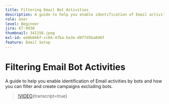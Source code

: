 ```yaml
---
title: Filtering Email Bot Activities
description: A guide to help you enable identification of Email activities by bots and how you can filter and create campaigns excluding bots.
role: User
level: Beginner
jira: KT-9930
thumbnail: 341158.jpeg
exl-id: ee0bb66f-cc04-47ba-ba3e-d9f7d5ba0d6f
feature: Email Setup
---
```

# Filtering Email Bot Activities

A guide to help you enable identification of Email activities by bots and how you can filter and create campaigns excluding bots.

>[!VIDEO](https://video.tv.adobe.com/v/341158/?quality=12&learn=on){transcript=true}
